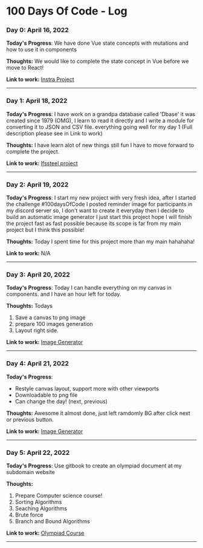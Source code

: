 # 100 Days Of Code - Log

### Day 0: April 16, 2022

**Today's Progress**: We have done Vue state concepts with mutations and how to use it in components

**Thoughts:** We would like to complete the state concept in Vue before we move to React!

**Link to work:** [Instra Project](https://github.com/AdaBrain/instra)

---

### Day 1: April 18, 2022

**Today's Progress**: I have work on a grandpa database called 'Dbase' it was created since 1979 (OMG), I learn to read it directly and I write a module for converting it to JSON and CSV file. everything going well for my day 1 (Full description please see in Link to work)

**Thoughts:** I have learn alot of new things still fun I have to move forward to complete the project.

**Link to work:** [lfssteel project](https://gitlab.com/dynamicprostudio/vvip_lfssteel/-/blob/main/log.md)

---

### Day 2: April 19, 2022

**Today's Progress**: I start my new project with very fresh idea, after I started the challenge #100daysOfCode I posted reminder image for participants in my discord server
so, I don't want to create it everyday then I decide to build an automatic image generator I just start this project hope I will finish the project fast as fast possible because its scope is far from my main project but I think this possible!

**Thoughts:** Today I spent time for this project more than my main hahahaha!

**Link to work:** N/A

---

### Day 3: April 20, 2022

**Today's Progress**: Today I can handle everything on my canvas in components. and I  have an hour left for today.

**Thoughts:** Todays
1. Save a canvas to png image
2. prepare 100 images generation
3. Layout right side.

**Link to work:** [Image Generator](https://github.com/adadesions/ImageGenerator)

---

### Day 4: April 21, 2022

**Today's Progress**: 
- Restyle canvas layout, support more with other viewports
- Downloadable to png file
- Can change the day! (next, previous)

**Thoughts:** Awesome it almost done, just left ramdomly BG after click next or previous button.

**Link to work:** [Image Generator](https://github.com/adadesions/ImageGenerator)

---
### Day 5: April 22, 2022

**Today's Progress**: Use gitbook to create an olympiad document at my subdomain website

**Thoughts:** 
1. Prepare Computer science course!
2. Sorting Algorithms
3. Seaching Algorithms
4. Brute force
5. Branch and Bound Algorithms

**Link to work:** [Olympiad Course](https://olympiad.adabrain.tv)

---